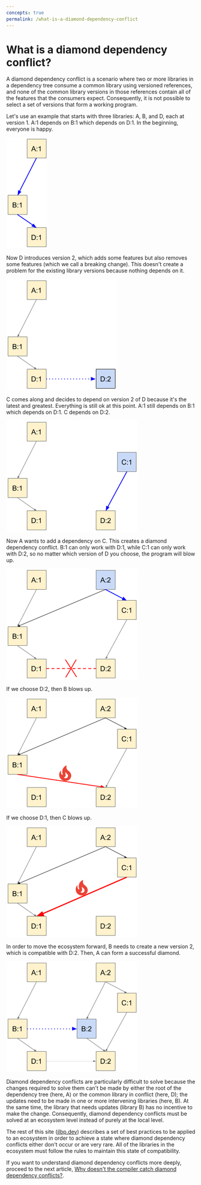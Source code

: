 ```yaml
---
concepts: true
permalink: /what-is-a-diamond-dependency-conflict
---
```

# What is a diamond dependency conflict?

A diamond dependency conflict is a scenario where two or more
libraries in a dependency tree consume a common library using
versioned references, and none of the common library versions in those
references contain all of the features that the consumers
expect. Consequently, it is not possible to select a set of versions
that form a working program.

Let's use an example that starts with three libraries: A, B, and D, each at version 1. A:1 depends on B:1 which depends on D:1.
In the beginning, everyone is happy.

<img src="assets/images/ddc-00.png" alt="">

Now D introduces version 2, which adds some features but also removes
some features (which we call a breaking change). This doesn't create a
problem for the existing library versions because nothing depends on it.

<img src="assets/images/ddc-01.png" alt="">

C comes along and decides to depend on version 2 of D because it's the
latest and greatest. Everything is still ok at this point.
A:1 still depends on B:1 which depends on D:1.
C depends on D:2. 

<img src="assets/images/ddc-02.png" alt="">

Now A wants to add a dependency on C. This creates a diamond
dependency conflict. B:1 can only work with D:1, while C:1 can only
work with D:2, so no matter which version of D you choose, the program
will blow up.

<img src="assets/images/ddc-03.png" alt="">

If we choose D:2, then B blows up.

<img src="assets/images/ddc-04.png" alt="">

If we choose D:1, then C blows up.

<img src="assets/images/ddc-05.png" alt="">

In order to move the ecosystem forward, B needs to create a new
version 2, which is compatible with D:2. Then, A can form a successful
diamond.

<img src="assets/images/ddc-06.png" alt="A:2 depends on B:2 and C:1. B:2 and C:1 both depend on D:2.">

Diamond dependency conflicts are particularly difficult to solve
because the changes required to solve them can't be made by either the
root of the dependency tree (here, A) or the common library in
conflict (here, D); the updates need to be made in one or more
intervening libraries (here, B). At the same time, the library that
needs updates (library B) has no incentive to make the
change. Consequently, diamond dependency conflicts must be solved at
an ecosystem level instead of purely at the local level.

The rest of this site ([jlbp.dev](https://jlbp.dev)) describes a set of best practices to
be applied to an ecosystem in order to achieve a state where diamond
dependency conflicts either don't occur or are very rare. All of the
libraries in the ecosystem must follow the rules to maintain this
state of compatibility.

If you want to understand diamond dependency conflicts more deeply, proceed to
the next article,
[Why doesn't the compiler catch diamond dependency conflicts?](0002-why-doesnt-the-compiler-catch-diamond-dependency-conficts.md).
